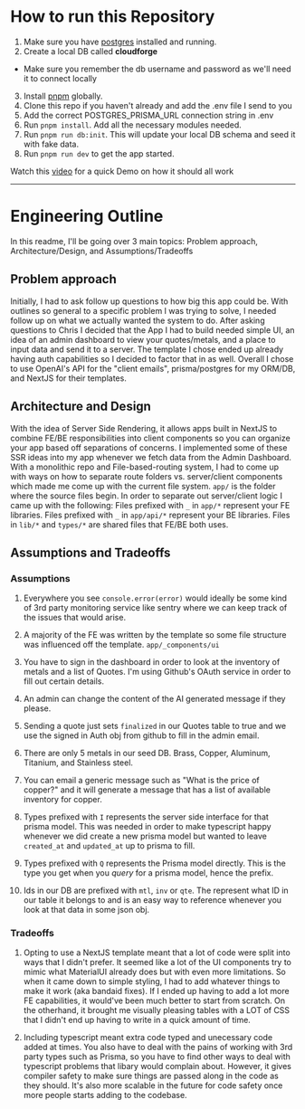# How to run this Repository

1. Make sure you have [postgres](https://www.postgresql.org/download/) installed and running.
2. Create a local DB called **cloudforge**

- Make sure you remember the db username and password as we'll need it to connect locally

3. Install [pnpm](https://pnpm.io/installation) globally.
4. Clone this repo if you haven't already and add the .env file I send to you
5. Add the correct POSTGRES_PRISMA_URL connection string in .env
6. Run `pnpm install`. Add all the necessary modules needed.
7. Run `pnpm run db:init`. This will update your local DB schema and seed it with fake data.
8. Run `pnpm run dev` to get the app started.

Watch this [video](https://www.loom.com/share/8fdf01adfea44a93ad47820b10cc8cae) for a quick Demo on how it should all work

---

# Engineering Outline

In this readme, I'll be going over 3 main topics: Problem approach, Architecture/Design, and Assumptions/Tradeoffs

## Problem approach

Initially, I had to ask follow up questions to how big this app could be. With outlines so general to a specific problem I was trying to solve, I needed follow up on what we actually wanted the system to do. After asking questions to Chris I decided that the App I had to build needed simple UI, an idea of an admin dashboard to view your quotes/metals, and a place to input data and send it to a server. The template I chose ended up already having auth capabilities so I decided to factor that in as well. Overall I chose to use OpenAI's API for the "client emails", prisma/postgres for my ORM/DB, and NextJS for their templates.

## Architecture and Design

With the idea of Server Side Rendering, it allows apps built in NextJS to combine FE/BE responsibilities into client components so you can organize your app based off separations of concerns. I implemented some of these SSR ideas into my app whenever we fetch data from the Admin Dashboard. With a monolithic repo and File-based-routing system, I had to come up with ways on how to separate route folders vs. server/client components which made me come up with the current file system. `app/` is the folder where the source files begin. In order to separate out server/client logic I came up with the following: Files prefixed with `_` in `app/*` represent your FE libraries. Files prefixed with `_` in `app/api/*` represent your BE libraries. Files in `lib/*` and `types/*` are shared files that FE/BE both uses.

## Assumptions and Tradeoffs

### Assumptions

1. Everywhere you see `console.error(error)` would ideally be some kind of 3rd party monitoring service like sentry where we can keep track of the issues that would arise.

2. A majority of the FE was written by the template so some file structure was influenced off the template. `app/_components/ui`

3. You have to sign in the dashboard in order to look at the inventory of metals and a list of Quotes. I'm using Github's OAuth service in order to fill out certain details.

4. An admin can change the content of the AI generated message if they please.

5. Sending a quote just sets `finalized` in our Quotes table to true and we use the signed in Auth obj from github to fill in the admin email.

6. There are only 5 metals in our seed DB. Brass, Copper, Aluminum, Titanium, and Stainless steel.

7. You can email a generic message such as "What is the price of copper?" and it will generate a message that has a list of available inventory for copper.

8. Types prefixed with `I` represents the server side interface for that prisma model. This was needed in order to make typescript happy whenever we did create a new prisma model but wanted to leave `created_at` and `updated_at` up to prisma to fill.

9. Types prefixed with `Q` represents the Prisma model directly. This is the type you get when you _query_ for a prisma model, hence the prefix.

10. Ids in our DB are prefixed with `mtl`, `inv` or `qte`. The represent what ID in our table it belongs to and is an easy way to reference whenever you look at that data in some json obj.

### Tradeoffs

1. Opting to use a NextJS template meant that a lot of code were split into ways that I didn't prefer. It seemed like a lot of the UI components try to mimic what MaterialUI already does but with even more limitations. So when it came down to simple styling, I had to add whatever things to make it work (aka bandaid fixes). If I ended up having to add a lot more FE capabilities, it would've been much better to start from scratch. On the otherhand, it brought me visually pleasing tables with a LOT of CSS that I didn't end up having to write in a quick amount of time.

2. Including typescript meant extra code typed and unecessary code added at times. You also have to deal with the pains of working with 3rd party types such as Prisma, so you have to find other ways to deal with typescript problems that libary would complain about. However, it gives compiler safety to make sure things are passed along in the code as they should. It's also more scalable in the future for code safety once more people starts adding to the codebase.
